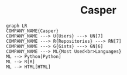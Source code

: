 <h1 align="center">Casper</h1>

```mermaid
graph LR
COMPANY_NAME{Casper}
COMPANY_NAME ---> U{Users} ---> UN[7]
COMPANY_NAME ---> R{Repositories} ---> RN[7]
COMPANY_NAME ---> G{Gists} ---> GN[6]
COMPANY_NAME ---> ML{Most Used<br>Languages}
ML --> Python[Python]
ML --> R[R]
ML --> HTML[HTML]
```
